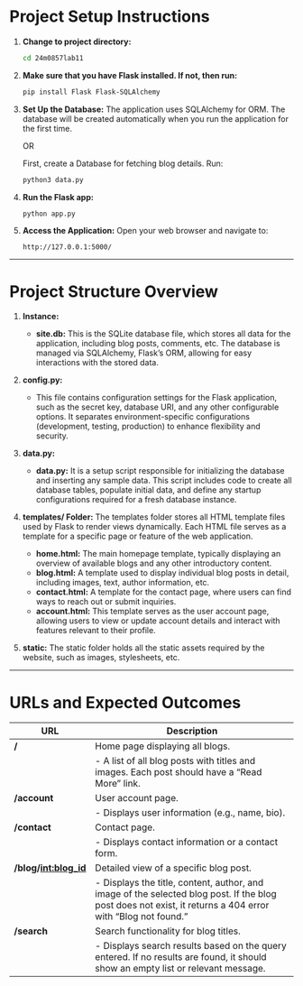 # Project Setup Instructions

1. **Change to project directory:**

   ```bash
   cd 24m0857lab11
   ```

2. **Make sure that you have Flask installed. If not, then run:**

   ```bash
   pip install Flask Flask-SQLAlchemy
   ```

3. **Set Up the Database:**
   The application uses SQLAlchemy for ORM. The database will be created automatically when you run the application for the first time.

   OR

   First, create a Database for fetching blog details. Run:

   ```bash
   python3 data.py
   ```

4. **Run the Flask app:**

   ```bash
   python app.py
   ```

5. **Access the Application:**
   Open your web browser and navigate to:
   ```
   http://127.0.0.1:5000/
   ```

---

# Project Structure Overview

1. **Instance:**

   - **site.db:** This is the SQLite database file, which stores all data for the application, including blog posts, comments, etc. The database is managed via SQLAlchemy, Flask’s ORM, allowing for easy interactions with the stored data.

2. **config.py:**

   - This file contains configuration settings for the Flask application, such as the secret key, database URI, and any other configurable options. It separates environment-specific configurations (development, testing, production) to enhance flexibility and security.

3. **data.py:**

   - **data.py:** It is a setup script responsible for initializing the database and inserting any sample data. This script includes code to create all database tables, populate initial data, and define any startup configurations required for a fresh database instance.

4. **templates/ Folder:**
   The templates folder stores all HTML template files used by Flask to render views dynamically. Each HTML file serves as a template for a specific page or feature of the web application.

   - **home.html:** The main homepage template, typically displaying an overview of available blogs and any other introductory content.
   - **blog.html:** A template used to display individual blog posts in detail, including images, text, author information, etc.
   - **contact.html:** A template for the contact page, where users can find ways to reach out or submit inquiries.
   - **account.html:** This template serves as the user account page, allowing users to view or update account details and interact with features relevant to their profile.

5. **static:**
   The static folder holds all the static assets required by the website, such as images, stylesheets, etc.

---

# URLs and Expected Outcomes

| URL                     | Description                                                                                                                                                |
| ----------------------- | ---------------------------------------------------------------------------------------------------------------------------------------------------------- |
| **/**                   | Home page displaying all blogs.                                                                                                                            |
|                         | - A list of all blog posts with titles and images. Each post should have a “Read More” link.                                                               |
| **/account**            | User account page.                                                                                                                                         |
|                         | - Displays user information (e.g., name, bio).                                                                                                             |
| **/contact**            | Contact page.                                                                                                                                              |
|                         | - Displays contact information or a contact form.                                                                                                          |
| **/blog/<int:blog_id>** | Detailed view of a specific blog post.                                                                                                                     |
|                         | - Displays the title, content, author, and image of the selected blog post. If the blog post does not exist, it returns a 404 error with “Blog not found.” |
| **/search**             | Search functionality for blog titles.                                                                                                                      |
|                         | - Displays search results based on the query entered. If no results are found, it should show an empty list or relevant message.                           |
